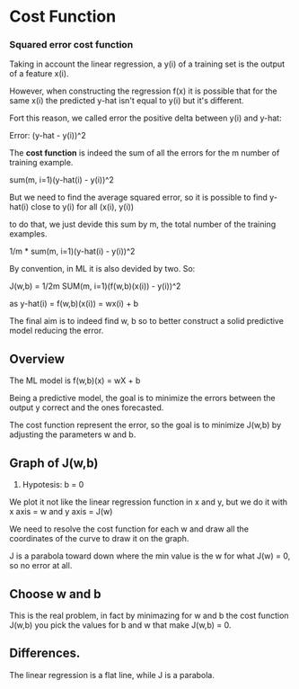 # Cost Function
### Squared error cost function

Taking in account the linear regression, a y(i) of a training set is the output of a feature x(i).

However, when constructing the regression f(x) it is possible that for the same x(i) the predicted y-hat isn't equal to y(i) but it's different.

Fort this reason, we called error the positive delta between y(i) and y-hat:

Error: (y-hat - y(i))^2

The **cost function** is indeed the sum of all the errors for the m number of training example.

sum(m, i=1)(y-hat(i) - y(i))^2

But we need to find the average squared error, so it is possible to find y-hat(i) close to y(i) for all (x(i), y(i))

to do that, we just devide this sum by m, the total number of the training examples.

1/m * sum(m, i=1)(y-hat(i) - y(i))^2

By convention, in ML it is also devided by two. 
So:

J(w,b) = 1/2m SUM(m, i=1)(f(w,b)(x(i)) - y(i))^2

as y-hat(i) = f(w,b)(x(i)) = wx(i) + b

The final aim is to indeed find w, b so to better construct a solid predictive model reducing the error.

## Overview

The ML model is f(w,b)(x) = wX + b

Being a predictive model, the goal is to minimize the errors between the output y correct and the ones forecasted.

The cost function represent the error, so the goal is to minimize J(w,b) by adjusting the parameters w and b.

## Graph of J(w,b)

1. Hypotesis: b = 0

We plot it not like the linear regression function in x and y, but we do it with x axis = w and y axis = J(w)

We need to resolve the cost function for each w and draw all the coordinates of the curve to draw it on the graph.

J is a parabola toward down where the min value is the w for what J(w) = 0, so no error at all.

## Choose w and b

This is the real problem, in fact by minimazing for w and b the cost function J(w,b) you pick the values for b and w that make J(w,b) = 0.

## Differences.

The linear regression is a flat line, while J is a parabola.


